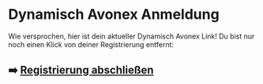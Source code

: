 # Dynamisch Avonex Anmeldung

Wie versprochen, hier ist dein aktueller  Dynamisch Avonex  Link!
Du bist nur noch einen Klick von deiner Registrierung entfernt:

## ➡️ [Registrierung abschließen](https://tinyurl.com/ynd7dkt7)